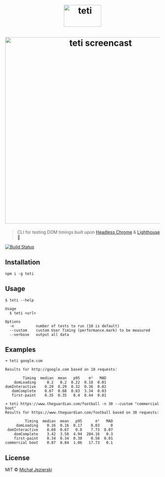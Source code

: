 <h1 align="center">
    <br>
    <img width=122 height=71 src="https://raw.githubusercontent.com/msn0/teti/master/teti.png" alt="teti" />
    <br>
    <br>
	<img width=606 src="https://raw.githubusercontent.com/msn0/teti/master/screencast.gif" alt="teti screencast" />
	<br>
</h1>

> CLI for testing DOM timings built upon [Headless Chrome](https://developers.google.com/web/updates/2017/04/headless-chrome) & [Lighthouse](https://github.com/GoogleChrome/lighthouse) 💜

[![Build Status](https://travis-ci.org/msn0/teti.svg?branch=master)](http://travis-ci.org/msn0/teti)

## Installation

```
npm i -g teti
```

## Usage

```
$ teti --help

Usage
  $ teti <url>

Options
  -n          number of tests to run (10 is default)
  --custom    custom User Timing (performance.mark) to be measured
  --verbose   output all data
```

## Examples

```
➜ teti google.com

Results for http://google.com based on 10 requests:

        Timing  median  mean   p95    σ²   MAD
    domLoading     0.2   0.2  0.22  0.18  0.01
domInteractive    0.29  0.29  0.32  0.36  0.02
   domComplete    0.67  0.68  0.83  3.34  0.03
   first-paint    0.35  0.35   0.4  0.44  0.01
```

```
➜ teti https://www.theguardian.com/football -n 30 --custom "commercial boot"
Results for https://www.theguardian.com/football based on 30 requests:

         Timing  median  mean   p95      σ²   MAD
     domLoading    0.16  0.16  0.17    0.03     0
 domInteractive    0.68  0.67   0.8    7.73  0.07
    domComplete    3.42  3.58  4.94  284.16   0.3
    first-paint    0.34  0.34  0.38    0.58  0.01
commercial boot    0.87  0.84  1.06   17.73   0.1
```

## License

MIT &copy; [Michał Jezierski](https://github.com/msn0)
